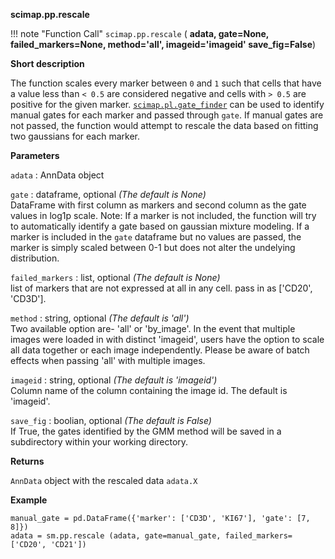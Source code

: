 **scimap.pp.rescale**

!!! note "Function Call"
    `scimap.pp.rescale` (
      **adata, 
      gate=None, 
      failed_markers=None, 
      method='all', 
      imageid='imageid' 
      save_fig=False**)

**Short description**

The function scales every marker between `0` and `1` such that cells that have a value less than `< 0.5` are considered negative  and cells with `> 0.5` are positive for the given marker. [`scimap.pl.gate_finder`](../../pl/sm.pl.gate_finder) can be used to identify manual gates for each marker and passed through `gate`. If manual gates are not passed, the function would attempt to rescale the data based on fitting two gaussians for each marker.  

**Parameters**

`adata` : AnnData object  

`gate` : dataframe, optional *(The default is None)*  
DataFrame with first column as markers and second column as the gate values in log1p scale.
Note: If a marker is not included, the function will try to automatically identify a gate 
based on gaussian mixture modeling. If a marker is included in the `gate` dataframe but 
no values are passed, the marker is simply scaled between 0-1 but does not alter the undelying 
distribution. 

`failed_markers` : list, optional *(The default is None)*  
list of markers that are not expressed at all in any cell. pass in as ['CD20', 'CD3D'].  

`method` : string, optional *(The default is 'all')*  
Two available option are- 'all' or 'by_image'. In the event that multiple images were loaded in with distinct 'imageid', users have the option to scale all data together or each image independently. Please be aware of batch effects when passing 'all' with multiple images.  

`imageid` : string, optional *(The default is 'imageid')*  
Column name of the column containing the image id. The default is 'imageid'.


`save_fig` : boolian, optional *(The default is False)*  
If True, the gates identified by the GMM method will be saved in a subdirectory within your working directory.  


**Returns**

`AnnData` object with the rescaled data `adata.X`

**Example**

```
manual_gate = pd.DataFrame({'marker': ['CD3D', 'KI67'], 'gate': [7, 8]})
adata = sm.pp.rescale (adata, gate=manual_gate, failed_markers=['CD20', 'CD21'])
```
